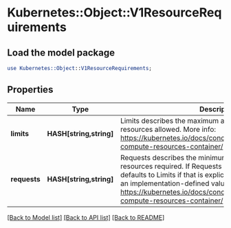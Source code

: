 # Kubernetes::Object::V1ResourceRequirements

## Load the model package
```perl
use Kubernetes::Object::V1ResourceRequirements;
```

## Properties
Name | Type | Description | Notes
------------ | ------------- | ------------- | -------------
**limits** | **HASH[string,string]** | Limits describes the maximum amount of compute resources allowed. More info: https://kubernetes.io/docs/concepts/configuration/manage-compute-resources-container/ | [optional] 
**requests** | **HASH[string,string]** | Requests describes the minimum amount of compute resources required. If Requests is omitted for a container, it defaults to Limits if that is explicitly specified, otherwise to an implementation-defined value. More info: https://kubernetes.io/docs/concepts/configuration/manage-compute-resources-container/ | [optional] 

[[Back to Model list]](../README.md#documentation-for-models) [[Back to API list]](../README.md#documentation-for-api-endpoints) [[Back to README]](../README.md)


